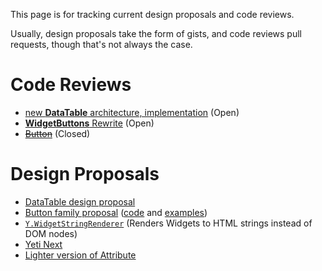 This page is for tracking current design proposals and code reviews.

Usually, design proposals take the form of gists, and code reviews pull requests, though that's not always the case.

Code Reviews
============
  * [new **DataTable** architecture, implementation](https://github.com/yui/yui3/pull/63) (Open)
  * [**WidgetButtons** Rewrite](https://github.com/yui/yui3/pull/82) (Open)
  * <strike>[Button](https://github.com/yui/yui3/pull/61)</strike> (Closed)

Design Proposals
================
  * [DataTable design proposal](https://gist.github.com/1356355)
  * [Button family proposal](https://gist.github.com/1389403) ([code](https://github.com/derek/yui3-1/tree/master/src/button) and [examples](http://derek.io/~/yui/yui3/src/button/tests/manual/index.html))
  * [`Y.WidgetStringRenderer`](https://gist.github.com/1386836)
    (Renders Widgets to HTML strings instead of DOM nodes)
  * [Yeti Next](https://github.com/yui/yeti/wiki/Yeti-Next)
  * [Lighter version of Attribute](http://yuilibrary.com/projects/yui3/ticket/2530190)
